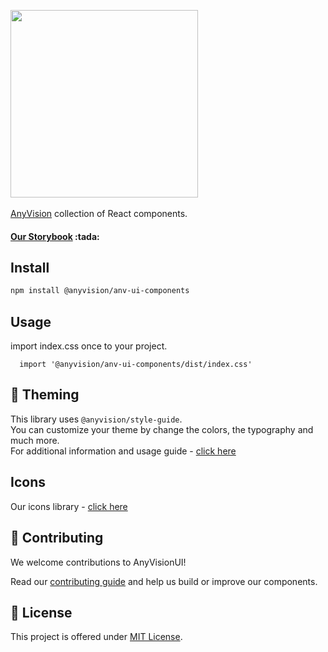 <p>
  <img width="300" src="https://anyvision.co/boss/wp-content/uploads/2016/01/anyvision_logo_bbw-1.png">

  </br>
  </br>
  <span>
    <a href="https://www.anyvision.co/">AnyVision</a> collection of React components.
  </span>

</p>

<h4>
  <a href="http://storybook.anyvision.co/">Our Storybook</a> :tada:
</h4>

## Install

```bash
npm install @anyvision/anv-ui-components
```

## Usage 
  import index.css once to your project.
```
  import '@anyvision/anv-ui-components/dist/index.css'
```

## :rainbow: Theming

This library uses `@anyvision/style-guide`.
</br>
You can customize your theme by change the colors, the typography and much more.
</br>
For additional information and usage guide - [click here](https://github.com/AnyVisionltd/anv-ui-style-guide)

## Icons 
Our icons library - [click here](https://github.com/AnyVisionltd/anv-icons)

## 🤝 Contributing

We welcome contributions to AnyVisionUI!

Read our [contributing guide](https://github.com/AnyVisionltd/anv-ui-components/blob/development/CONTRIBUTING.md) and help us build or improve our components.

## 📝 License

This project is offered under [MIT License](https://github.com/AnyVisionltd/anv-ui-components/blob/development/LICENSE).

